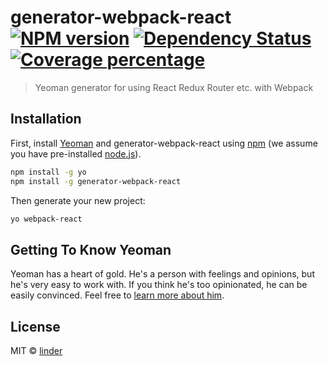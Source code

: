 # generator-webpack-react [![NPM version][npm-image]][npm-url] [![Dependency Status][daviddm-image]][daviddm-url] [![Coverage percentage][coveralls-image]][coveralls-url]
> Yeoman generator for using React Redux Router etc. with Webpack

## Installation

First, install [Yeoman](http://yeoman.io) and generator-webpack-react using [npm](https://www.npmjs.com/) (we assume you have pre-installed [node.js](https://nodejs.org/)).

```bash
npm install -g yo
npm install -g generator-webpack-react
```

Then generate your new project:

```bash
yo webpack-react
```

## Getting To Know Yeoman

Yeoman has a heart of gold. He&#39;s a person with feelings and opinions, but he&#39;s very easy to work with. If you think he&#39;s too opinionated, he can be easily convinced. Feel free to [learn more about him](http://yeoman.io/).

## License

MIT © [linder](https://github.com/linder0209)


[npm-image]: https://badge.fury.io/js/generator-webpack-react.svg
[npm-url]: https://npmjs.org/package/generator-webpack-react
[daviddm-image]: https://david-dm.org/linder0209/generator-webpack-react.svg?theme=shields.io
[daviddm-url]: https://david-dm.org/linder0209/generator-webpack-react
[coveralls-image]: https://coveralls.io/repos/linder0209/generator-webpack-react/badge.svg
[coveralls-url]: https://coveralls.io/r/linder0209/generator-webpack-react
